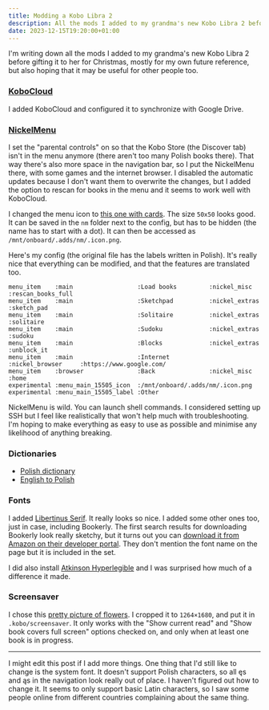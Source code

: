 ```yaml
---
title: Modding a Kobo Libra 2
description: All the mods I added to my grandma's new Kobo Libra 2 before gifting it to her for Christmas
date: 2023-12-15T19:20:00+01:00
---
```


I'm writing down all the mods I added to my grandma's new Kobo Libra 2 before gifting it to her for Christmas, mostly for my own future reference, but also hoping that it may be useful for other people too.

### [KoboCloud](https://github.com/fsantini/KoboCloud)
I added KoboCloud and configured it to synchronize with Google Drive.

### [NickelMenu](https://pgaskin.net/NickelMenu/)
I set the "parental controls" on so that the Kobo Store (the Discover tab) isn't in the menu anymore (there aren't too many Polish books there). That way there's also more space in the navigation bar, so I put the NickelMenu there, with some games and the internet browser. I disabled the automatic updates because I don't want them to overwrite the changes, but I added the option to rescan for books in the menu and it seems to work well with KoboCloud. 

I changed the menu icon to [this one with cards](https://icons8.com/icon/571/cards). The size `50x50` looks good. It can be saved in the `nm` folder next to the config, but has to be hidden (the name has to start with a dot). It can then be accessed as `/mnt/onboard/.adds/nm/.icon.png`.

Here's my config (the original file has the labels written in Polish). It's really nice that everything can be modified, and that the features are translated too.

```text
menu_item    :main                  :Load books         :nickel_misc        :rescan_books_full
menu_item    :main                  :Sketchpad          :nickel_extras      :sketch_pad
menu_item    :main                  :Solitaire          :nickel_extras      :solitaire
menu_item    :main                  :Sudoku             :nickel_extras      :sudoku
menu_item    :main                  :Blocks             :nickel_extras      :unblock_it
menu_item    :main                  :Internet           :nickel_browser     :https://www.google.com/
menu_item    :browser               :Back               :nickel_misc        :home
experimental :menu_main_15505_icon  :/mnt/onboard/.adds/nm/.icon.png
experimental :menu_main_15505_label :Other
```

NickelMenu is wild. You can launch shell commands. I considered setting up SSH but I feel like realistically that won't help much with troubleshooting. I'm hoping to make everything as easy to use as possible and minimise any likelihood of anything breaking.

### Dictionaries
- [Polish dictionary](https://zabałaganionemiejsce.pl/cc-sjp/)
- [English to Polish](https://download.wikdict.com/dictionaries/kobo/)

### Fonts
I added [Libertinus Serif](https://github.com/alerque/libertinus). It really looks so nice. I added some other ones too, just in case, including Bookerly. The first search results for downloading Bookerly look really sketchy, but it turns out you can [download it from Amazon on their developer portal](https://developer.amazon.com/en-US/alexa/branding/echo-guidelines/identity-guidelines/typography). They don't mention the font name on the page but it is included in the set.

I did also install [Atkinson Hyperlegible](https://brailleinstitute.org/freefont) and I was surprised how much of a difference it made.

### Screensaver
I chose this [pretty picture of flowers](https://www.pexels.com/photo/delicate-flowers-in-tilt-shift-lens-8445490/). I cropped it to `1264×1680`, and put it in `.kobo/screensaver`. It only works with the "Show current read" and "Show book covers full screen" options checked on, and only when at least one book is in progress.

---

I might edit this post if I add more things. One thing that I'd still like to change is the system font. It doesn't support Polish characters, so all ęs and ąs in the navigation look really out of place. I haven't figured out how to change it. It seems to only support basic Latin characters, so I saw some people online from different countries complaining about the same thing.
